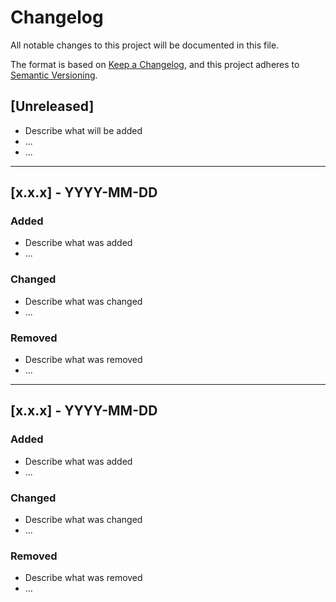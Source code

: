 # Changelog
All notable changes to this project will be documented in this file.

The format is based on [Keep a Changelog](https://keepachangelog.com/en/1.0.0/),
and this project adheres to [Semantic Versioning](https://semver.org/spec/v2.0.0.html).

## [Unreleased]

- Describe what will be added
- ...
- ...


---


## [x.x.x] - YYYY-MM-DD
### Added
- Describe what was added
- ...


### Changed
- Describe what was changed
- ...


### Removed
- Describe what was removed
- ...


---


## [x.x.x] - YYYY-MM-DD
### Added
- Describe what was added
- ...


### Changed
- Describe what was changed
- ...


### Removed
- Describe what was removed
- ...
